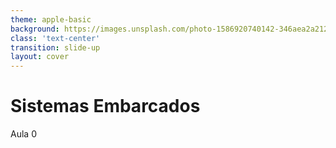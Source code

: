 ```yaml
---
theme: apple-basic
background: https://images.unsplash.com/photo-1586920740142-346aea2a2124?crop=entropy&cs=tinysrgb&fit=max&fm=jpg&ixid=Mnw0MDk4NDh8MHwxfGFsbHx8fHx8fHx8fDE2NzYyNjIwMDc&ixlib=rb-4.0.3&q=80&w=1080
class: 'text-center'
transition: slide-up
layout: cover
---
```


# Sistemas Embarcados

Aula 0
